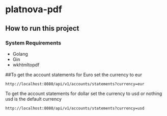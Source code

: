 # platnova-pdf


## How to run this project

### System Requirements

- Golang
- Gin
- wkhtmltopdf


##To get the account statements for Euro set the currency to eur


```console
http://localhost:8080/api/v1/accounts/statements?currency=eur
```


To get the account statements for dollar set the currency to usd or nothing
usd is the default currency


```console
http://localhost:8080/api/v1/accounts/statements?currency=usd
```